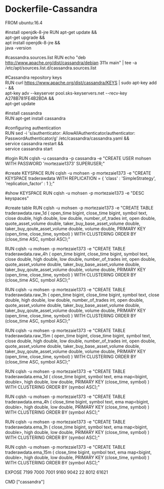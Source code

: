 # Dockerfile-Cassandra

FROM ubuntu:16.4

#install openjdk-8-jre
RUN apt-get update && \
    apt-get upgrade && \
    apt install openjdk-8-jre && \
    java -version
    
#cassandra.sources.list 
RUN echo "deb http://www.apache.org/dist/cassandra/debian 311x main" | tee -a /etc/apt/sources.list.d/cassandra.sources.list
    
#Cassandra repository keys   
RUN curl https://www.apache.org/dist/cassandra/KEYS | sudo apt-key add -  && \
    apt-key adv --keyserver pool.sks-keyservers.net --recv-key A278B781FE4B2BDA && \
    apt-get update    
    
#install cassandra    
RUN apt-get install cassandra    
    
#configuring authentication  
RUN sed -i 's/authenticator: AllowAllAuthenticator/authenticator: PasswordAuthenticator/g' /etc/cassandra/cassandra.yaml && \
    service cassandra restart && \
    service cassandra start

#login
RUN cqlsh -u cassandra -p cassandra -e "CREATE USER mohsen WITH PASSWORD 'mortezaie1373' SUPERUSER;"

#create KEYSPACE
RUN cqlsh -u mohsen -p mortezaie1373 -e "CREATE KEYSPACE traderawdata
  WITH REPLICATION = { 
   'class' : 'SimpleStrategy', 
   'replication_factor' : 1 
  };"

#show KEYSPACE
RUN cqlsh -u mohsen -p mortezaie1373 -e "DESC keyspaces"

#create table
RUN cqlsh -u mohsen -p mortezaie1373 -e "CREATE TABLE traderawdata.raw_1d (
open_time bigint,
close_time bigint,
symbol text,
close double,
high double,
low double,
number_of_trades int,
open double,
quote_asset_volume double,
taker_buy_base_asset_volume double,
taker_buy_qoute_asset_volume double,
volume double,
PRIMARY KEY (open_time, close_time, symbol)
) WITH CLUSTERING ORDER BY (close_time ASC, symbol ASC);"

RUN cqlsh -u mohsen -p mortezaie1373 -e "CREATE TABLE traderawdata.raw_4h (
open_time bigint,
close_time bigint,
symbol text,
close double,
high double,
low double,
number_of_trades int,
open double,
quote_asset_volume double,
taker_buy_base_asset_volume double,
taker_buy_qoute_asset_volume double,
volume double,
PRIMARY KEY (open_time, close_time, symbol)
) WITH CLUSTERING ORDER BY (close_time ASC, symbol ASC);"


RUN cqlsh -u mohsen -p mortezaie1373 -e "CREATE TABLE traderawdata.raw_1h (
open_time bigint,
close_time bigint,
symbol text,
close double,
high double,
low double,
number_of_trades int,
open double,
quote_asset_volume double,
taker_buy_base_asset_volume double,
taker_buy_qoute_asset_volume double,
volume double,
PRIMARY KEY (open_time, close_time, symbol)
) WITH CLUSTERING ORDER BY (close_time ASC, symbol ASC);"


RUN cqlsh -u mohsen -p mortezaie1373 -e "CREATE TABLE traderawdata.raw_15m (
open_time bigint,
close_time bigint,
symbol text,
close double,
high double,
low double,
number_of_trades int,
open double,
quote_asset_volume double,
taker_buy_base_asset_volume double,
taker_buy_qoute_asset_volume double,
volume double,
PRIMARY KEY (open_time, close_time, symbol)
) WITH CLUSTERING ORDER BY (close_time ASC, symbol ASC);"


RUN cqlsh -u mohsen -p mortezaie1373 -e "CREATE TABLE traderawdata.ema_1d (
close_time bigint,
symbol text,
ema map<bigint, double>,
high double,
low double,
PRIMARY KEY (close_time, symbol)
) WITH CLUSTERING ORDER BY (symbol ASC);"


RUN cqlsh -u mohsen -p mortezaie1373 -e "CREATE TABLE traderawdata.ema_4h (
close_time bigint,
symbol text,
ema map<bigint, double>,
high double,
low double,
PRIMARY KEY (close_time, symbol)
) WITH CLUSTERING ORDER BY (symbol ASC);"


RUN cqlsh -u mohsen -p mortezaie1373 -e "CREATE TABLE traderawdata.ema_1h (
close_time bigint,
symbol text,
ema map<bigint, double>,
high double,
low double,
PRIMARY KEY (close_time, symbol)
) WITH CLUSTERING ORDER BY (symbol ASC);"


RUN cqlsh -u mohsen -p mortezaie1373 -e "CREATE TABLE traderawdata.ema_15m (
close_time bigint,
symbol text,
ema map<bigint, double>,
high double,
low double,
PRIMARY KEY (close_time, symbol)
) WITH CLUSTERING ORDER BY (symbol ASC);"


EXPOSE 7199 7000 7001 9160 9042 22 8012 61621

CMD ["cassandra"]
